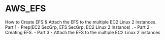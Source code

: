 # AWS_EFS
 How to Create EFS &amp; Attach the EFS to the multiple EC2 Linux 2 Instances. Part 1 - Prep(EC2 SecGrp, EFS SecGrp, EC2 Linux 2 Instance) . - Part 2 - Creating EFS.  - Part 3 - Attach the EFS to the multiple EC2 Linux 2 instances
